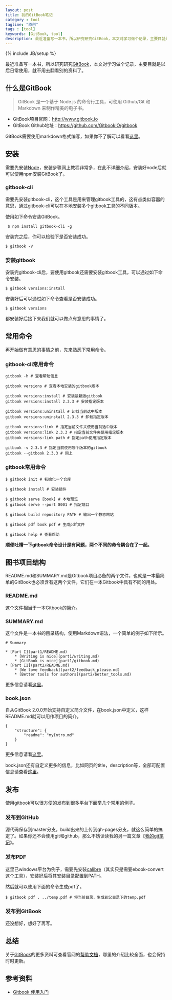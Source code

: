 ```yaml
---
layout: post
title: 我的GitBook笔记
category : tool
tagline: "原创"
tags : [tool]
keywords: [GitBook, tool]
description: 最近准备写一本书，所以研究研究GitBook，本文对学习做个记录，主要目就是以后日常使用，就不用去翻看别的资料了。
---
```

{% include JB/setup %}

最近准备写一本书，所以研究研究[GitBook][GitBook]，本文对学习做个记录，主要目就是以后日常使用，就不用去翻看别的资料了。

## 什么是GitBook
> GitBook 是一个基于 Node.js 的命令行工具，可使用 Github/Git 和 Markdown 来制作精美的电子书。

- GitBook项目官网：http://www.gitbook.io
- GitBook Github地址：https://github.com/GitbookIO/gitbook

GitBook需要使用markdown格式编写，如果你不了解可以看看[这里](https://help.gitbook.com/format/markdown.html)。

## 安装
需要先安装[Node](http://nodejs.org/)，安装步骤网上教程非常多，在此不详细介绍，安装好node后就可以使用npm安装GitBook了。

### gitbook-cli
需要先安装gitbook-cli，这个工具是用来管理gitbook工具的，这有点类似容器的意思，通过gitbook-cli可以在本地安装多个gitbook工具的不同版本。

使用如下命令安装GitBook。

	 $ npm install gitbook-cli -g

安装完之后，你可以检验下是否安装成功。

	$ gitbook -V

### 安装gitbook
安装完gitbook-cli后，要使用gitbook还需要安装gitbook工具，可以通过如下命令安装。

	$ gitbook versions:install

安装好后可以通过如下命令查看是否安装成功。

	$ gitbook versions

都安装好后接下来我们就可以做点有意思的事情了。

## 常用命令
再开始做有意思的事情之前，先来熟悉下常用命令。

### gitbook-cli常用命令

	gitbook -h # 查看帮助信息

	gitbook versions # 查看本地安装的gitbook版本
	
	gitbook versions:install # 安装最新版gitbook
	gitbook versions:install 2.3.3 # 安装指定版本

	gitbook versions:uninstall # 卸载当前选中版本
	gitbook versions:uninstall 2.3.3 # 卸载指定版本

	gitbook versions:link # 指定当前文件夹使用当前选中版本
	gitbook versions:link 2.3.3 # 指定当前文件夹使用指定版本
	gitbook versions:link path # 指定path使用指定版本

	gitbook -v 2.3.3 # 指定当前使用哪个版本的gitbook
	gitbook --gitbook 2.3.3 # 同上

### gitbook常用命令
	
	$ gitbook init # 初始化一个仓库

	$ gitbook install # 安装插件

	$ gitbook serve [book] # 本地预览
	$ gitbook serve --port 8001 # 指定端口

	$ gitbook build repository PATH # 输出一个静态网站

	$ gitbook pdf book pdf # 生成pdf文件

	$ gitbook help # 查看帮助

**顺便吐槽一下gitbook命令设计是有问题，两个不同的命令耦合在了一起。**

## 图书项目结构
README.md和SUMMARY.md是Gitbook项目必备的两个文件，也就是一本最简单的GitBook也必须含有这两个文件，它们在一本Gitbook中具有不同的用处。

### README.md
这个文件相当于一本Gitbook的简介。

### SUMMARY.md
这个文件是一本书的目录结构，使用Markdown语法，一个简单的例子如下所示。

	# Summary

	* [Part I](part1/README.md)
	    * [Writing is nice](part1/writing.md)
	    * [GitBook is nice](part1/gitbook.md)
	* [Part II](part2/README.md)
	    * [We love feedback](part2/feedback_please.md)
	    * [Better tools for authors](part2/better_tools.md)

更多信息请看[这里](https://help.gitbook.com/format/chapters.html)。

### book.json
自从GitBook 2.0.0开始支持自定义简介文件，在book.json中定义，这样README.md就可以用作项目的简介。

	{
	    "structure": {
	        "readme": "myIntro.md"
	    }
	}

更多信息请看[这里](https://help.gitbook.com/format/introduction.html)。

book.json还有自定义更多的信息，比如网页的title，description等，全部可配置信息请查看[这里](https://help.gitbook.com/format/configuration.html)。

## 发布
使用gitbook可以很方便的发布到很多平台下面举几个常用的例子。

### 发布到GitHub
源代码保存到master分支，build出来的上传到gh-pages分支，就这么简单的搞定了。如果你还不会使用git和github，那么不妨读读我的另一篇文章《[我的git笔记](http://yanhaijing.com/git/2014/11/01/my-git-note)》。

### 发布PDF
这里已windows平台为例子，需要先安装[calibre](http://calibre-ebook.com/)（其实只是需要ebook-convert这个工具），安装好后将其安装目录配置到PATH。

然后就可以使用下面的命令生成pdf了。

	$ gitbook pdf . ../temp.pdf # 将当前目录，生成到父目录下的temp.pdf

### 发布到GitBook
还没想好，想好了再写。

## 总结
关于[GitBook][GitBook]的更多资料可查看官网的[帮助文档](https://help.gitbook.com)，哪里的介绍比较全面，也会保持时时更新。

## 参考资料
- [Gitbook 使用入门](http://gitbook-zh.wanqingwong.com/)

[GitBook]: https://www.gitbook.com





